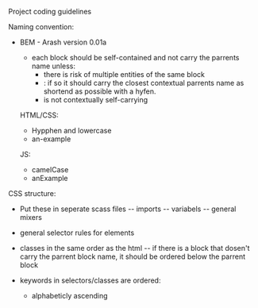 Project coding guidelines

Naming convention:

- BEM - Arash version 0.01a

  - each block should be self-contained and not carry the parrents name unless:
    - there is risk of multiple entities of the same block
    - : if so it should carry the closest contextual parrents name as shortend as possible with a hyfen.
    - is not contextually self-carrying

  HTML/CSS:

  - Hypphen and lowercase
  - an-example

  JS:

  - camelCase
  - anExample

CSS structure:

- Put these in seperate scass files
  -- imports
  -- variabels
  -- general mixers
- general selector rules for elements
- classes in the same order as the html
  -- if there is a block that dosen't carry the parrent block name, it should be ordered below the parrent block

- keywords in selectors/classes are ordered:
  - alphabeticly ascending
